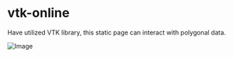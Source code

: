 # vtk-online

Have utilized VTK library, this static page can interact with polygonal data.

![Image](https://i.imgur.com/Lnj1547.png)
